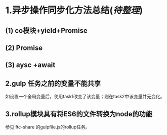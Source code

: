# 1.异步操作同步化方法总结(***待整理***)

## (1) co模块+yield+Promise

## (2) Promise

## (3) aysc +await

## 2.gulp 任务之前的变量不能共享
如设置一个全局变量后，使用task1改变了该变量；则在task2中该变量并无变化。

## 3.rollup模块具有将ES6的文件转换为node的功能
参见 ftc-share 的gulpfile.js的rollup任务。


